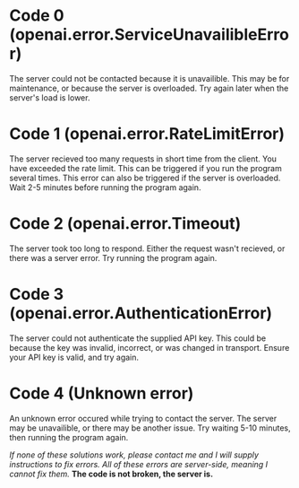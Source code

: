 # Code 0 (openai.error.ServiceUnavailibleError)
The server could not be contacted because it is unavailible. 
This may be for maintenance, or because the server is overloaded.
Try again later when the server's load is lower.

# Code 1 (openai.error.RateLimitError)
The server recieved too many requests in short time from the client.
You have exceeded the rate limit. 
This can be triggered if you run the program several times.
This error can also be triggered if the server is overloaded.
Wait 2-5 minutes before running the program again.

# Code 2 (openai.error.Timeout)
The server took too long to respond. 
Either the request wasn't recieved, or there was a server error. 
Try running the program again. 

# Code 3 (openai.error.AuthenticationError)
The server could not authenticate the supplied API key.
This could be because the key was invalid, incorrect, or was changed in transport.
Ensure your API key is valid, and try again.

# Code 4 (Unknown error)
An unknown error occured while trying to contact the server.
The server may be unavailible, or there may be another issue.
Try waiting 5-10 minutes, then running the program again.

*If none of these solutions work, please contact me and I will supply instructions to fix errors.
All of these errors are server-side, meaning I cannot fix them.*
**The code is not broken, the server is.**
